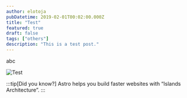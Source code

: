 ```yaml
---
author: elotoja
pubDatetime: 2019-02-01T00:02:00.000Z
title: "Test"
featured: true
draft: false
tags: ["others"]
description: "This is a test post."
---
```


abc

![Test](https://hslda.org/images/librariesprovider2/images/lp/testing-and-evaluation-istock-495639272-compressor.jpg?sfvrsn=d82ef5d1_2)

:::tip[Did you know?]
Astro helps you build faster websites with “Islands Architecture”.
:::